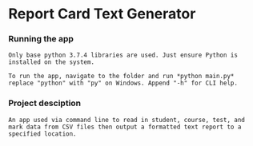 # Report Card Text Generator

### Running the app 
    Only base python 3.7.4 libraries are used. Just ensure Python is installed on the system.
    
    To run the app, navigate to the folder and run *python main.py* replace "python" with "py" on Windows. Append "-h" for CLI help.

### Project desciption
    An app used via command line to read in student, course, test, and mark data from CSV files then output a formatted text report to a specified location.